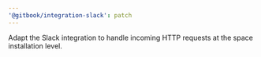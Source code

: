 ```yaml
---
'@gitbook/integration-slack': patch
---
```


Adapt the Slack integration to handle incoming HTTP requests at the space installation level.
